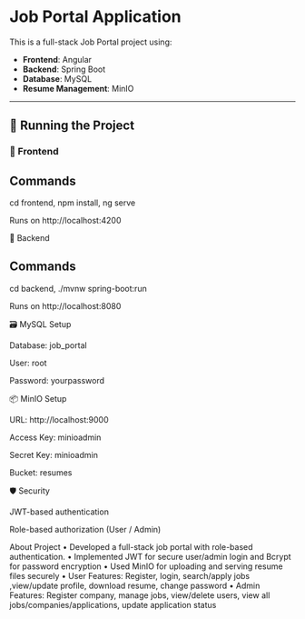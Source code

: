 # Job Portal Application

This is a full-stack Job Portal project using:

- **Frontend**: Angular
- **Backend**: Spring Boot
- **Database**: MySQL
- **Resume Management**: MinIO

---

## 🚀 Running the Project

### 🧩 Frontend

## Commands

cd frontend,
npm install,
ng serve

Runs on http://localhost:4200

🔧 Backend

## Commands

cd backend,
./mvnw spring-boot:run

Runs on http://localhost:8080


🗃️ MySQL Setup

Database: job_portal

User: root

Password: yourpassword


📦 MinIO Setup

URL: http://localhost:9000

Access Key: minioadmin

Secret Key: minioadmin

Bucket: resumes


🛡️ Security

JWT-based authentication

Role-based authorization (User / Admin)


About Project
• Developed a full-stack job portal with role-based authentication.
• Implemented JWT for secure user/admin login and Bcrypt for password encryption
• Used MinIO for uploading and serving resume files securely
• User Features: Register, login, search/apply jobs ,view/update profile, download resume, change password
• Admin Features: Register company, manage jobs, view/delete users, view all jobs/companies/applications, update
application status
